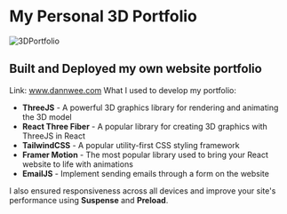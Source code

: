 # My Personal 3D Portfolio
![3DPortfolio](https://github.com/dannweeeee/MyPortfolio/assets/42776950/2f76edf1-09b1-4e3a-8adc-6bd187be252f)
## Built and Deployed my own website portfolio
Link: www.dannwee.com
What I used to develop my portfolio: <br>
* **ThreeJS** - A powerful 3D graphics library for rendering and animating the 3D model <br>
* **React Three Fiber** - A popular library for creating 3D graphics with ThreeJS in React <br>
* **TailwindCSS** - A popular utility-first CSS styling framework <br>
* **Framer Motion** - The most popular library used to bring your React website to life with animations <br>
* **EmailJS** - Implement sending emails through a form on the website <br>

I also ensured responsiveness across all devices and improve your site's performance using **Suspense** and **Preload**. <br>

